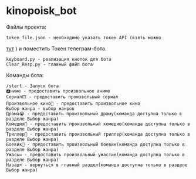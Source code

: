 # kinopoisk_bot
Файлы проекта:

    token_file.json - необходимо указать токен API (взять можно 
<a href="https://t.me/kinopoiskdev_bot">тут</a> ) и поместить Токен телеграм-бота.

    keyboard.py - реализация кнопок для бота
    Clear_Resp.py - главный файл бота


Команды бота:

    /start - Запуск бота
    🅰️ниме - предоставить произвольное аниме
    Сериал🎞 - предоставить произвольный сериал
    Произвольное кино🎥 - предоставить произвольное кино
    Выбор жанра - выбор жанров
    Драма😭 - предоставить произвольный драму(команда доступна только в разделе Выбор жанра)
    Комедия🤣 - предоставить произвольный комедию(команда доступна только в разделе Выбор жанра)
    Триллер🫣 - предоставить произвольный триллер(команда доступна только в разделе Выбор жанра)
    Боевик🤯 - предоставить произвольный боевик(команда доступна только в разделе Выбор жанра)
    Ужасы☠️ - предоставить произвольный ужастик(команда доступна только в разделе Выбор жанра)
    Назад⬅️ - вернуться в главный раздел(команда доступна только в разделе Выбор жанра)
